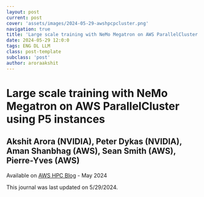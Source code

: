 ```yaml
---
layout: post
current: post
cover: 'assets/images/2024-05-29-awshpcpcluster.png'
navigation: true
title: 'Large scale training with NeMo Megatron on AWS ParallelCluster using P5 instances'
date: 2024-05-29 12:0:0
tags: ENG DL LLM
class: post-template
subclass: 'post'
author: aroraakshit
---
```


# Large scale training with NeMo Megatron on AWS ParallelCluster using P5 instances
## Akshit Arora (NVIDIA), Peter Dykas (NVIDIA), Aman Shanbhag (AWS), Sean Smith (AWS), Pierre-Yves (AWS)

Available on [AWS HPC Blog](https://aws.amazon.com/blogs/hpc/large-scale-training-with-nemo-megatron-on-aws-parallelcluster-using-p5-instances/) - May 2024

This journal was last updated on 5/29/2024.